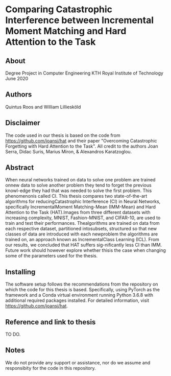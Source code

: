 # Comparing Catastrophic Interference between Incremental Moment Matching and Hard Attention to the Task

## About
Degree Project in Computer Engineering
KTH Royal Institute of Technology
June 2020

## Authors
Quintus Roos and William Lilliesköld

## Disclaimer
The code used in our thesis is based on the code from https://github.com/joansj/hat and their paper "Overcoming Catastrophic Forgetting with Hard Attention to the Task". 
All credit to the authors Joan Serra, Didac Suris, Marius Miron, & Alexandros Karatzoglou.

## Abstract
When neural networks trained on data to solve one problem are trained onnew data to solve another problem they tend to forget the previous knowl-edge they had that was needed to solve the first problem. This phenomenonis called CI. This thesis compares two state-of-the-art algorithms for reducingCatastrophic Interference (CI) in Neural Networks, specifically IncrementalMoment Matching-Mean (IMM-Mean) and Hard Attention to the Task (HAT).Images from three different datasets with increasing complexity, MNIST, Fashion-MNIST, and CIFAR-10, are used to train and test their performances. Thealgorithms are trained on data from each respective dataset, partitioned intosubsets, structured so that new classes of data are introduced with each newproblem the algorithms are trained on, an approach known as IncrementalClass Learning (ICL). From our results, we concluded that HAT suffers sig-nificantly less CI than IMM. Future work should however explore whether thisis the case when changing some of the parameters used for the thesis.

## Installing
The software setup follows the recommendations from the repository on which the code for this thesis is based. Specifically, using PyTorch as the framework and a Conda virtual environment running Python 3.6.8 with additional required packages installed. For detailed information, visit https://github.com/joansj/hat.

## Reference and link to thesis
TO DO.

## Notes
We do not provide any support or assistance, nor do we assume and responsibity for the code in this repository.






